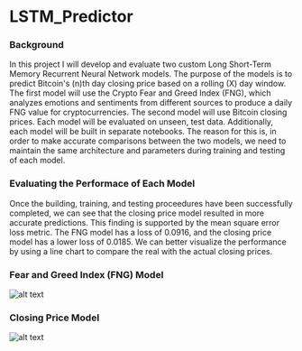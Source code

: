# LSTM_Predictor

### Background

In this project I will develop and evaluate two custom Long Short-Term Memory Recurrent Neural Network models. The purpose of the models is to predict Bitcoin's (n)th day closing price based on a rolling (X) day window. The first model will use the Crypto Fear and Greed Index (FNG), which analyzes emotions and sentiments from different sources to produce a daily FNG value for cryptocurrencies. The second model will use Bitcoin closing prices. Each model will be evaluated on unseen, test data. Additionally, each model will be built in separate notebooks. The reason for this is, in order to make accurate comparisons between the two models, we need to maintain the same architecture and parameters during training and testing of each model.

### Evaluating the Performace of Each Model

Once the building, training, and testing proceedures have been successfully completed, we can see that the closing price model resulted in more accurate predictions. This finding is supported by the mean square error loss metric. The FNG model has a loss of 0.0916, and the closing price model has a lower loss of 0.0185. We can better visualize the performance by using a line chart to compare the real with the actual closing prices.

### Fear and Greed Index (FNG) Model

![alt text](https://github.com/DamaniW/LSTM_Predictor/blob/main/FNG_model.png?raw=true)

### Closing Price Model

![alt text](https://github.com/DamaniW/LSTM_Predictor/blob/main/Close_model.png?raw=true)
